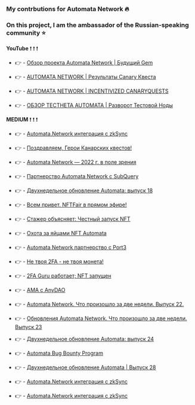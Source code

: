 ### My contrbutions for Automata Network :fire:

### On this project, I am the ambassador of the Russian-speaking community :star:

**YouTube** :exclamation: :exclamation: :exclamation: 

* :point_right: - [Обзор проекта Automata Network | Будущий Gem](https://youtu.be/wKc7AjJpqu8)

* :point_right: - [AUTOMATA NETWORK | Результаты Сanary Квеста](https://youtu.be/PrqnHoO5uzo)

* :point_right: - [AUTOMATA NETWORK | INCENTIVIZED CANARYQUESTS](https://youtu.be/jVz45acbP0A)

* :point_right: - [ОБЗОР ТЕСТНЕТА AUTOMATA | Разворот Тестовой Ноды](https://youtu.be/Wb9pLAG31fc)



**MEDIUM** :exclamation: :exclamation: :exclamation: 

* :point_right: - [Automata.Network интеграция с zkSync](https://medium.com/@ChainOps/automata-network-%D0%B8%D0%BD%D1%82%D0%B5%D0%B3%D1%80%D0%B0%D1%86%D0%B8%D1%8F-%D1%81-zksync-d1fac32be9a4)

* :point_right: - [Поздравляем, Герои Канарских квестов!](https://medium.com/@ChainOps/%D0%BF%D0%BE%D0%B7%D0%B4%D1%80%D0%B0%D0%B2%D0%BB%D1%8F%D0%B5%D0%BC-%D0%B3%D0%B5%D1%80%D0%BE%D0%B8-%D0%BA%D0%B0%D0%BD%D0%B0%D1%80%D1%81%D0%BA%D0%B8%D1%85-%D0%BA%D0%B2%D0%B5%D1%81%D1%82%D0%BE%D0%B2-c16be5dd6149)

* :point_right: - [Automata Network — 2022 г. в поле зрения](https://medium.com/@ChainOps/automata-network-2022-%D0%B3-%D0%B2-%D0%BF%D0%BE%D0%BB%D0%B5-%D0%B7%D1%80%D0%B5%D0%BD%D0%B8%D1%8F-306b3d66a5d3)

* :point_right: - [Партнерство Automata Network c SubQuery](https://medium.com/@ChainOps/%D0%BF%D0%B0%D1%80%D1%82%D0%BD%D0%B5%D1%80%D1%81%D1%82%D0%B2%D0%BE-automata-network-c-subquery-1c7f7828f8c8)

* :point_right: - [Двухнедельное обновление Automata: выпуск 18](https://medium.com/@ChainOps/%D0%B4%D0%B2%D1%83%D1%85%D0%BD%D0%B5%D0%B4%D0%B5%D0%BB%D1%8C%D0%BD%D0%BE%D0%B5-%D0%BE%D0%B1%D0%BD%D0%BE%D0%B2%D0%BB%D0%B5%D0%BD%D0%B8%D0%B5-automata-%D0%B2%D1%8B%D0%BF%D1%83%D1%81%D0%BA-18-82c59658534c)

* :point_right: - [Всем привет. NFTFair в прямом эфире!](https://medium.com/@ChainOps/%D0%B2%D1%81%D0%B5%D0%BC-%D0%BF%D1%80%D0%B8%D0%B2%D0%B5%D1%82-nftfair-%D0%B2-%D0%BF%D1%80%D1%8F%D0%BC%D0%BE%D0%BC-%D1%8D%D1%84%D0%B8%D1%80%D0%B5-c0c36fcab50d)

* :point_right: - [Стажер объясняет: Честный запуск NFT](https://medium.com/@ChainOps/%D1%81%D1%82%D0%B0%D0%B6%D0%B5%D1%80-%D0%BE%D0%B1%D1%8A%D1%8F%D1%81%D0%BD%D1%8F%D0%B5%D1%82-%D1%87%D0%B5%D1%81%D1%82%D0%BD%D1%8B%D0%B9-%D0%B7%D0%B0%D0%BF%D1%83%D1%81%D0%BA-nft-7f692863b9aa)

* :point_right: - [Охота за яйцами NFT Automata](https://medium.com/@ChainOps/%D0%BE%D1%85%D0%BE%D1%82%D0%B0-%D0%B7%D0%B0-%D1%8F%D0%B9%D1%86%D0%B0%D0%BC%D0%B8-nft-automata-aa2175c674d)

* :point_right: - [Automata Network партнерство с Port3](https://medium.com/@ChainOps/automata-network-%D0%BF%D0%B0%D1%80%D1%82%D0%BD%D0%B5%D1%80%D1%81%D1%82%D0%B2%D0%BE-%D1%81-port3-cad99e354c14)

* :point_right: - [Не твоя 2FA - не твоя монета!](https://medium.com/@ChainOps/%D0%BD%D0%B5-%D1%82%D0%B2%D0%BE%D1%8F-2fa-%D0%BD%D0%B5-%D1%82%D0%B2%D0%BE%D1%8F-%D0%BC%D0%BE%D0%BD%D0%B5%D1%82%D0%B0-c1ee4f825280)

* :point_right: - [2FA Guru работает; NFT запущен](https://medium.com/@ChainOps/2fa-guru-%D1%80%D0%B0%D0%B1%D0%BE%D1%82%D0%B0%D0%B5%D1%82-nft-%D0%B7%D0%B0%D0%BF%D1%83%D1%89%D0%B5%D0%BD-abbd8529897b)

* :point_right: - [AMA с AnyDAO](https://medium.com/@ChainOps/ama-%D1%81-anydao-cf2119338830)

* :point_right: - [Automata Network. Что произошло за две недели. Выпуск 22.](https://medium.com/@ChainOps/automata-network-%D1%87%D1%82%D0%BE-%D0%BF%D1%80%D0%BE%D0%B8%D0%B7%D0%BE%D1%88%D0%BB%D0%BE-%D0%B7%D0%B0-%D0%B4%D0%B2%D0%B5-%D0%BD%D0%B5%D0%B4%D0%B5%D0%BB%D0%B8-%D0%B2%D1%8B%D0%BF%D1%83%D1%81%D0%BA-22-18f7e2f185ae)

* :point_right: - [Обновления Automata Network. Что произошло за две недели. Выпуск 23](https://medium.com/@ChainOps/%D0%BE%D0%B1%D0%BD%D0%BE%D0%B2%D0%BB%D0%B5%D0%BD%D0%B8%D1%8F-automata-network-%D1%87%D1%82%D0%BE-%D0%BF%D1%80%D0%BE%D0%B8%D0%B7%D0%BE%D1%88%D0%BB%D0%BE-%D0%B7%D0%B0-%D0%B4%D0%B2%D0%B5-%D0%BD%D0%B5%D0%B4%D0%B5%D0%BB%D0%B8-%D0%B2%D1%8B%D0%BF%D1%83%D1%81%D0%BA-23-d724916224b1)

* :point_right: - [Двухнедельное обновление Automata: выпуск 24](https://medium.com/@ChainOps/%D0%B4%D0%B2%D1%83%D1%85%D0%BD%D0%B5%D0%B4%D0%B5%D0%BB%D1%8C%D0%BD%D0%BE%D0%B5-%D0%BE%D0%B1%D0%BD%D0%BE%D0%B2%D0%BB%D0%B5%D0%BD%D0%B8%D0%B5-automata-%D0%B2%D1%8B%D0%BF%D1%83%D1%81%D0%BA-24-9134353e3183)

* :point_right: - [Automata Bug Bounty Program](https://medium.com/@ChainOps/automata-bug-bounty-program-bc4211b8e8b)

* :point_right: - [Двухнедельное обновление Automata | Выпуск 28](https://medium.com/@ChainOps/automata-bug-bounty-program-bc4211b8e8b)

* :point_right: - [Automata.Network интеграция с zkSync](https://youtu.be/Wb9pLAG31fc)

* :point_right: - [Automata.Network интеграция с zkSync](https://youtu.be/Wb9pLAG31fc)
